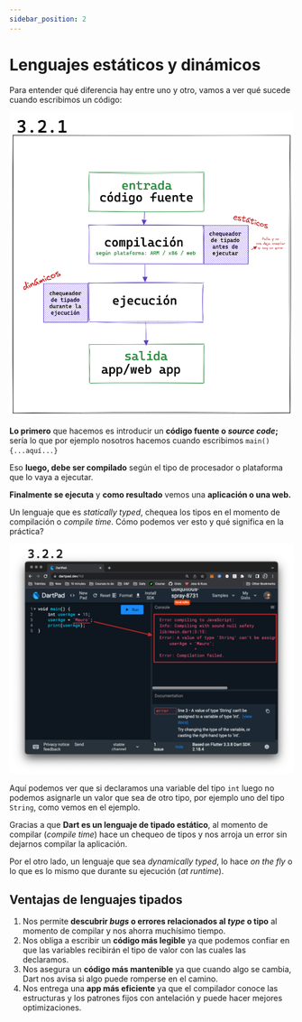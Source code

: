 ```yaml
---
sidebar_position: 2
---
```


# Lenguajes estáticos y dinámicos

Para entender qué diferencia hay entre uno y otro, vamos a ver qué sucede cuando escribimos un código:

![Proceso desde el código fuente](2.1_estaticos_dinamicos.png)

__Lo primero__ que hacemos es introducir un __código fuente o _source code_;__ sería lo que por ejemplo nosotros hacemos cuando escribimos `main(){...aquí...}`

Eso __luego, debe ser compilado__ según el tipo de procesador o plataforma que lo vaya a ejecutar.

__Finalmente se ejecuta__ y __como resultado__ vemos una __aplicación o una web.__

Un lenguaje que es _statically typed_, chequea los tipos en el momento de compilación o _compile time_. Cómo podemos ver esto y qué significa en la práctica?

![Errores al compilar](2.2_errores_al_compilar.png)

Aquí podemos ver que si declaramos una variable del tipo `int` luego no podemos asignarle un valor que sea de otro tipo, por ejemplo uno del tipo `String`, como vemos en el ejemplo.

Gracias a que __Dart es un lenguaje de tipado estático__, al momento de compilar (_compile time_) hace un chequeo de tipos y nos arroja un error sin dejarnos compilar la aplicación.

Por el otro lado, un lenguaje que sea _dynamically typed_, lo hace _on the fly_ o lo que es lo mismo que durante su ejecución (_at runtime_).

## Ventajas de lenguajes tipados

1. Nos permite __descubrir _bugs_ o errores relacionados al _type_ o tipo__ al momento de compilar y nos ahorra muchísimo tiempo.
2. Nos obliga a escribir un __código más legible__ ya que podemos confiar en que las variables recibirán el tipo de valor con las cuales las declaramos.
3. Nos asegura un __código más mantenible__ ya que cuando algo se cambia, Dart nos avisa si algo puede romperse en el camino.
4. Nos entrega una __app más eficiente__ ya que el compilador conoce las estructuras y los patrones fijos con antelación y puede hacer mejores optimizaciones.
